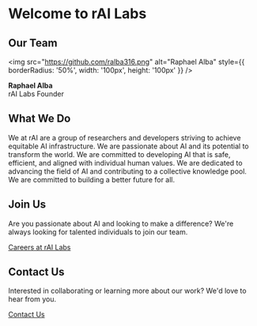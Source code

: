 # Welcome to rAI Labs

## Our Team

<!-- Using HTML to control the image size -->
<img src="https://github.com/ralba316.png" alt="Raphael Alba" style={{ borderRadius: '50%', width: '100px', height: '100px' }} />

**Raphael Alba**  
rAI Labs Founder

## What We Do

We at rAI are a group of researchers and developers striving to achieve equitable AI infrastructure. We are passionate about AI and its potential to transform the world. We are committed to developing AI that is safe, efficient, and aligned with individual human values. We are dedicated to advancing the field of AI and contributing to a collective knowledge pool. We are committed to building a better future for all.

## Join Us

Are you passionate about AI and looking to make a difference? We're always looking for talented individuals to join our team.

[Careers at rAI Labs](rai-labs.com/careers)

## Contact Us

Interested in collaborating or learning more about our work? We'd love to hear from you.

[Contact Us](mailto:raphaelalba@railabs.com)
